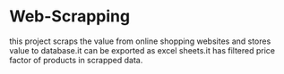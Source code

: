 # Web-Scrapping
this project scraps the value from online shopping websites and stores value  to database.it can be exported as excel sheets.it has filtered price factor of products in scrapped data.
